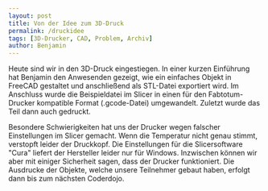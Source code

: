 ```yaml
---
layout: post
title: Von der Idee zum 3D-Druck
permalink: /druckidee
tags: [3D-Drucker, CAD, Problem, Archiv]
author: Benjamin
---
```


Heute sind wir in den 3D-Druck eingestiegen. In einer kurzen Einführung hat Benjamin den Anwesenden gezeigt, wie ein einfaches Objekt in FreeCAD gestaltet und anschließend als STL-Datei exportiert wird. Im Anschluss wurde die Beispieldatei im Slicer in einen für den Fabtotum-Drucker kompatible Format (.gcode-Datei) umgewandelt. Zuletzt wurde das Teil dann auch gedruckt.

<!--break-->

Besondere Schwierigkeiten hat uns der Drucker wegen falscher Einstellungen im Slicer gemacht. Wenn die Temperatur nicht genau stimmt, verstopft leider der Druckkopf. Die Einstellungen für die Slicersoftware "Cura" liefert der Hersteller leider nur für Windows. Inzwischen können wir aber mit einiger Sicherheit sagen, dass der Drucker funktioniert. Die Ausdrucke der Objekte, welche unsere Teilnehmer gebaut haben, erfolgt dann bis zum nächsten Coderdojo.